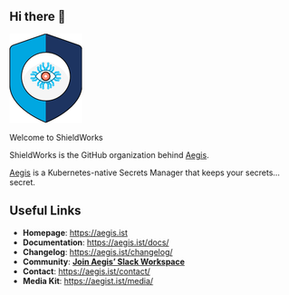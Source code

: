 ## Hi there 👋

![Aegis](profile/assets/aegis-icon.png)

Welcome to ShieldWorks

ShieldWorks is the GitHub organization behind [Aegis](https://aegis.ist).

[Aegis](https://aegis.ist) is a Kubernetes-native Secrets Manager that keeps
your secrets… secret.

## Useful Links

* **Homepage**: <https://aegis.ist>
* **Documentation**: <https://aegis.ist/docs/>
* **Changelog**: <https://aegis.ist/changelog/>
* **Community**: [**Join Aegis’ Slack Workspace**][slack-invite]
* **Contact**: <https://aegis.ist/contact/>
* **Media Kit**: <https://aegist.ist/media/>

[slack-invite]: https://join.slack.com/t/aegis-6n41813/shared_invite/zt-1myzqdi6t-jTvuRd1zDLbHX0gN8VkCqg "Join aegis.slack.com"

